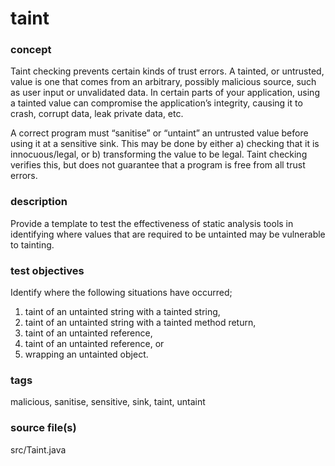 # taint

### concept
Taint checking prevents certain kinds of trust errors. A tainted, or untrusted, 
value is one that comes from an arbitrary, possibly malicious source, such as user input 
or unvalidated data. In certain parts of your application, using a tainted value can 
compromise the application’s integrity, causing it to crash, corrupt data, leak private 
data, etc.

A correct program must “sanitise” or “untaint” an untrusted value before using it at a 
sensitive sink. This may be done by either a) checking that it is innocuous/legal, or b) 
transforming the value to be legal. Taint checking verifies this, but does not guarantee 
that a program is free from all trust errors.

### description
Provide a template to test the effectiveness of static analysis tools in identifying 
where values that are required to be untainted may be vulnerable to tainting. 

### test objectives
Identify where the following situations have occurred;
1) taint of an untainted string with a tainted string,
2) taint of an untainted string with a tainted method return,
3) taint of an untainted reference,
4) taint of an untainted reference, or
5) wrapping an untainted object.

### tags
malicious, sanitise, sensitive, sink, taint, untaint

### source file(s)
src/Taint.java
